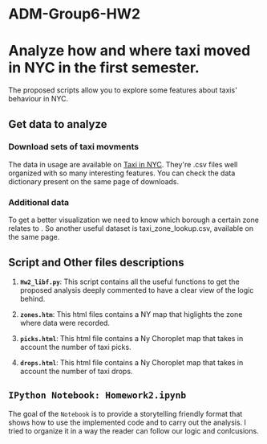 # ADM-Group6-HW2
# Analyze how and where taxi moved in NYC in the first semester.

The proposed scripts allow you to explore some features about taxis' behaviour in NYC.

## Get data to analyze

### Download sets of taxi movments

The data in usage are available on [Taxi in NYC](http://www.nyc.gov/html/tlc/html/about/trip_record_data.shtml). 
They're .csv files well organized with so many interesting features. You can check the data dictionary present on the same page of downloads.


### Additional data

To get a better visualization we need to know which borough a certain zone relates to  . So another useful dataset is taxi_zone_lookup.csv, available on the same page.

## Script and Other files descriptions

1. __`Hw2_libf.py`__: 
	This script contains all the useful functions to get the proposed analysis deeply commented to have a clear view of the logic behind.

2. __`zones.htm`__: 
	This html files contains a NY map that higlights the zone where data were recorded.
	
3. __`picks.html`__: 
	This html file contains a Ny Choroplet map that takes in account the number of taxi picks.
	
4. __`drops.html`__: 
	This html file contains a Ny Choroplet map that takes in account the number of taxi drops.

## `IPython Notebook: Homework2.ipynb`
The goal of the `Notebook` is to provide a storytelling friendly format that shows how to use the implemented code and to carry out the analysis.
I tried to organize it in a way the reader can follow our logic and conlcusions.
